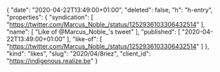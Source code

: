{
  "date": "2020-04-22T13:49:00+01:00",
  "deleted": false,
  "h": "h-entry",
  "properties": {
    "syndication": [
      "https://twitter.com/Marcus_Noble_/status/1252936103306432514"
    ],
    "name": [
      "Like of @Marcus_Noble_'s tweet"
    ],
    "published": [
      "2020-04-22T13:49:00+01:00"
    ],
    "like-of": [
      "https://twitter.com/Marcus_Noble_/status/1252936103306432514"
    ]
  },
  "kind": "likes",
  "slug": "2020/04/8riez",
  "client_id": "https://indigenous.realize.be"
}
